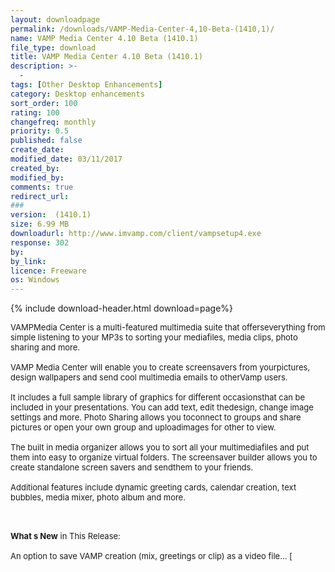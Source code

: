 ```yaml
---
layout: downloadpage
permalink: /downloads/VAMP-Media-Center-4,10-Beta-(1410,1)/
name: VAMP Media Center 4.10 Beta (1410.1)
file_type: download
title: VAMP Media Center 4.10 Beta (1410.1)
description: >-
  -
tags: [Other Desktop Enhancements]
category: Desktop enhancements
sort_order: 100
rating: 100
changefreq: monthly
priority: 0.5
published: false
create_date:
modified_date: 03/11/2017
created_by:
modified_by:
comments: true
redirect_url:
###
version:  (1410.1)
size: 6.99 MB
downloadurl: http://www.imvamp.com/client/vampsetup4.exe
response: 302
by:
by_link:
licence: Freeware
os: Windows
---
```


{% include download-header.html download=page%}

<p style="fix-download-text !important">
<p><font size="2"><p>VAMPMedia Center is a multi-featured multimedia suite that offerseverything from simple listening to your MP3s to sorting your mediafiles, media clips, photo sharing and more.<br />
<br />
VAMP Media Center will enable you to create screensavers from yourpictures, design wallpapers and send cool multimedia emails to otherVamp users. <br />
<br />
It includes a full sample library of graphics for different occasionsthat can be included in your presentations. You can add text, edit thedesign, change image settings and more. Photo Sharing allows you toconnect to groups and share pictures or open your own group and uploadimages for other to view. <br />
<br />
The built in media organizer allows you to sort all your multimediafiles and put them into easy to organize virtual folders. The screensaver builder allows you to create standalone screen savers and sendthem to your friends.<br />
<br />
Additional features include dynamic greeting cards, calendar creation, text bubbles, media mixer, photo album and more. </p>
<div class="celltext_big"><br />
<br />
<strong>What s New</strong> in This Release:<br />
<br />
An option to save VAMP creation (mix, greetings or clip) as a video file... [ </div></p></p>
